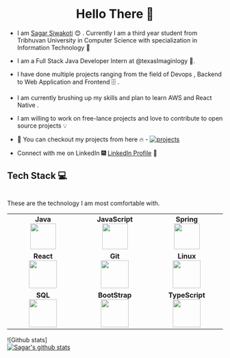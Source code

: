 <h1 align="center"> Hello There 👋 </h1>

* I am [Sagar Siwakoti](https://www.linkedin.com/in/sagar-siwakoti/) :blush:	 . Currently I am a third year student from Tribhuvan University in Computer Science with specialization in Information Technology :satellite:

* I am a Full Stack Java Developer Intern at @texasImaginlogy :toolbox:.

* I have done multiple projects ranging from the field of Devops , Backend to Web Application and Frontend :file_cabinet: .

* I am currently brushing up my skills and plan to learn AWS and React Native .

* I am willing to work on free-lance projects and love to  contribute to open source projects :bulb:

* :magnet: You can checkout my projects from here :fire: - [![projects](https://forthebadge.com/images/badges/check-it-out.svg)](https://github.com/sagar-siwakoti?tab=repositories)

* Connect with me on LinkedIn :fireworks: [LinkedIn Profile](https://www.linkedin.com/in/sagar-siwakoti) :sparkler:

## Tech Stack :computer:

<br>
These are the technology I am most comfortable with. 
<table>
<tbody>
 <tr>
<td align="center" width="20%">
<span><b><center>Java</center></b></span> 
<img height=60px src="https://logos-download.com/wp-content/uploads/2016/10/Java_logo_icon.png"> 
</td>

<td align="center" width="20%">
<span><b><center>JavaScript</center></b></span> 
<img height=60px src="https://upload.wikimedia.org/wikipedia/commons/thumb/9/99/Unofficial_JavaScript_logo_2.svg/600px-Unofficial_JavaScript_logo_2.svg.png"> 
</td>

<td align="center" width="20%">
<span><b><center>Spring</center></b></span> 
<img height=60px src="https://i.ya-webdesign.com/images/spring-logo-png-4.png"> 
</td>
</tr>

<tr>
<td align="center" width="20%">
<span><b><center>React</center></b></span> 
<img height=65px src="https://upload.wikimedia.org/wikipedia/commons/thumb/a/a7/React-icon.svg/800px-React-icon.svg.png"> 
</td>

<td align="center" width="20%">
<span><b><center>Git</center></b></span> 
<img height=65px src="https://git-scm.com/images/logos/downloads/Git-Logo-2Color.png"> 
</td>

<td align="center" width="20%">
<span><b><center>Linux </center></b></span> 
<img height=65px src="https://upload.wikimedia.org/wikipedia/commons/a/af/Tux.png"> 
</td>
</tr>

<tr>
<td align="center" width="20%">
<span><b><center>SQL</center></b></span> 
<img height=65px src="https://i0.wp.com/www.complexsql.com/wp-content/uploads/2017/01/sql-logo.jpg?ssl=1"> 
</td>

<td align="center" width="20%">
<span><b><center>BootStrap</center></b></span> 
<img height=65px src="https://banner2.cleanpng.com/20180512/stw/kisspng-bootstrap-responsive-web-design-web-development-lo-5af676c04b0535.2749534815261016963073.jpg"> 
</td>

<td align="center" width="20%">
<span><b><center>TypeScript</center></b></span> 
<img height=65px src="https://cdn.worldvectorlogo.com/logos/typescript.svg"> 
</td>
</tr>

</tbody>
</table>
![Github stats]<br/>
<a href="https://github-readme-stats.vercel.app/api?username=sagar-siwakoti">
  <img align="center" src="https://github-readme-stats.vercel.app/api?username=sagar-siwakoti&show_icons=true&include_all_commits=true&theme=radical" alt="Sagar's github stats" />
</a>
